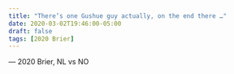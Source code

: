 ```yaml
---
title: "There’s one Gushue guy actually, on the end there …"
date: 2020-03-02T19:46:00-05:00
draft: false
tags: [2020 Brier]
---
```

— 2020 Brier, NL vs NO
<!--more--> 

